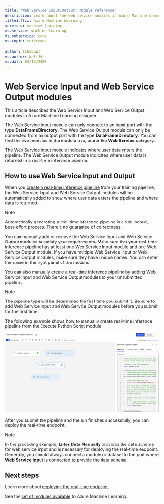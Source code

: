 ```yaml
---
title: "Web Service Input/Output: Module reference"
description: Learn about the web service modules in Azure Machine Learning designer
titleSuffix: Azure Machine Learning
services: machine-learning
ms.service: machine-learning
ms.subservice: core
ms.topic: reference

author: likebupt
ms.author: keli19
ms.date: 04/13/2020
---
```

# Web Service Input and Web Service Output modules

This article describes the Web Service Input and Web Service Output modules in Azure Machine Learning designer.

The Web Service Input module can only connect to an input port with the type **DataFrameDirectory**. The Web Service Output module can only be connected from an output port with the type **DataFrameDirectory**. You can find the two modules in the module tree, under the **Web Service** category. 

The Web Service Input module indicates where user data enters the pipeline. The Web Service Output module indicates where user data is returned in a real-time inference pipeline.

## How to use Web Service Input and Output

When you [create a real-time inference pipeline](../tutorial-designer-automobile-price-deploy.md#create-a-real-time-inference-pipeline) from your training pipeline, the Web Service Input and Web Service Output modules will be automatically added to show where user data enters the pipeline and where data is returned. 

> [!NOTE]
> Automatically generating a real-time inference pipeline is a rule-based, best-effort process. There's no guarantee of correctness. 

You can manually add or remove the Web Service Input and Web Service Output modules to satisfy your requirements. Make sure that your real-time inference pipeline has at least one Web Service Input module and one Web Service Output module. If you have multiple Web Service Input or Web Service Output modules, make sure they have unique names. You can enter the name in the right panel of the module.

You can also manually create a real-time inference pipeline by adding Web Service Input and Web Service Output modules to your unsubmitted pipeline.

> [!NOTE]
> The pipeline type will be determined the first time you submit it. Be sure to add Web Service Input and Web Service Output modules before you submit for the first time.

The following example shows how to manually create real-time inference pipeline from the Execute Python Script module. 

![Example](media/module/web-service-input-output-example.png)
   
After you submit the pipeline and the run finishes successfully, you can deploy the real-time endpoint.
   
> [!NOTE]
>  In the preceding example, **Enter Data Manually** provides the data schema for web service input and is necessary for deploying the real-time endpoint. Generally, you should always connect a module or dataset to the port where **Web Service Input** is connected to provide the data schema.
   
## Next steps
Learn more about [deploying the real-time endpoint](../tutorial-designer-automobile-price-deploy.md#deploy-the-real-time-endpoint).

See the [set of modules available](module-reference.md) to Azure Machine Learning.